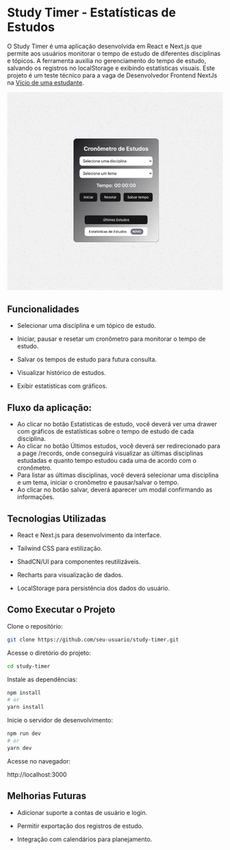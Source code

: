 # Study Timer - Estatísticas de Estudos

O Study Timer é uma aplicação desenvolvida em React e Next.js que permite aos usuários monitorar o tempo de estudo de diferentes disciplinas e tópicos. A ferramenta auxilia no gerenciamento do tempo de estudo, salvando os registros no localStorage e exibindo estatísticas visuais. Este projeto é um teste técnico para a vaga de Desenvolvedor Frontend NextJs na [Vício de uma estudante](https://viciodeumaestudante.com.br/).

![Alt text](study-timer.png)

## Funcionalidades

- Selecionar uma disciplina e um tópico de estudo.

- Iniciar, pausar e resetar um cronômetro para monitorar o tempo de estudo.

- Salvar os tempos de estudo para futura consulta.

- Visualizar histórico de estudos.

- Exibir estatísticas com gráficos.

## Fluxo da aplicação:

- Ao clicar no botão Estatísticas de estudo, você deverá ver uma drawer com gráficos de estatísticas sobre o tempo de estudo de cada disciplina.
- Ao clicar no botão Últimos estudos, você deverá ser redirecionado para a page /records, onde conseguirá visualizar as últimas disciplinas estudadas e quanto tempo estudou cada uma de acordo com o cronômetro.
- Para listar as últimas disciplinas, você deverá selecionar uma disciplina e um tema, iniciar o cronômetro e pausar/salvar o tempo.
- Ao clicar no botão salvar, deverá aparecer um modal confirmando as informações.

## Tecnologias Utilizadas

- React e Next.js para desenvolvimento da interface.

- Tailwind CSS para estilização.

- ShadCN/UI para componentes reutilizáveis.

- Recharts para visualização de dados.

- LocalStorage para persistência dos dados do usuário.

## Como Executar o Projeto

Clone o repositório:

```bash
git clone https://github.com/seu-usuario/study-timer.git
```

Acesse o diretório do projeto:

```bash
cd study-timer
```

Instale as dependências:

```bash
npm install
# or
yarn install
```

Inicie o servidor de desenvolvimento:

```bash
npm run dev
# or
yarn dev
```

Acesse no navegador:

http://localhost:3000

## Melhorias Futuras

- Adicionar suporte a contas de usuário e login.

- Permitir exportação dos registros de estudo.

- Integração com calendários para planejamento.
